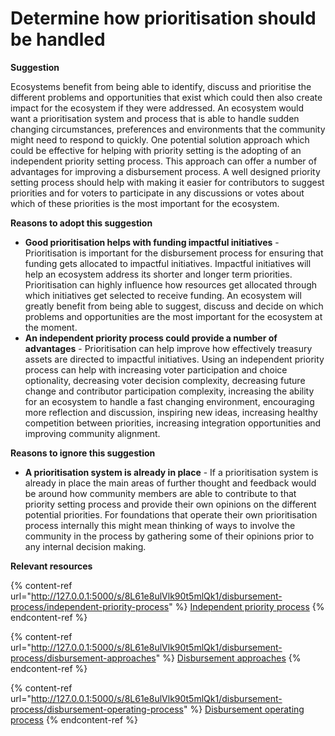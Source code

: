 # Determine how prioritisation should be handled

**Suggestion**

Ecosystems benefit from being able to identify, discuss and prioritise the different problems and opportunities that exist which could then also create impact for the ecosystem if they were addressed. An ecosystem would want a prioritisation system and process that is able to handle sudden changing circumstances, preferences and environments that the community might need to respond to quickly. One potential solution approach which could be effective for helping with priority setting is the adopting of an independent priority setting process. This approach can offer a number of advantages for improving a disbursement process. A well designed priority setting process should help with making it easier for contributors to suggest priorities and for voters to participate in any discussions or votes about which of these priorities is the most important for the ecosystem.



**Reasons to adopt this suggestion**

* **Good prioritisation helps with funding impactful initiatives** - Prioritisation is important for the disbursement process for ensuring that funding gets allocated to impactful initiatives. Impactful initiatives will help an ecosystem address its shorter and longer term priorities. Prioritisation can highly influence how resources get allocated through which initiatives get selected to receive funding. An ecosystem will greatly benefit from being able to suggest, discuss and decide on which problems and opportunities are the most important for the ecosystem at the moment.
* **An independent priority process could provide a number of advantages** - Prioritisation can help improve how effectively treasury assets are directed to impactful initiatives. Using an independent priority process can help with increasing voter participation and choice optionality, decreasing voter decision complexity, decreasing future change and contributor participation complexity, increasing the ability for an ecosystem to handle a fast changing environment, encouraging more reflection and discussion, inspiring new ideas, increasing healthy competition between priorities, increasing integration opportunities and improving community alignment.



**Reasons to ignore this suggestion**

* **A prioritisation system is already in place** - If a prioritisation system is already in place the main areas of further thought and feedback would be around how community members are able to contribute to that priority setting process and provide their own opinions on the different potential priorities. For foundations that operate their own prioritisation process internally this might mean thinking of ways to involve the community in the process by gathering some of their opinions prior to any internal decision making.



**Relevant resources**

{% content-ref url="http://127.0.0.1:5000/s/8L61e8ulVlk90t5mlQk1/disbursement-process/independent-priority-process" %}
[Independent priority process](http://127.0.0.1:5000/s/8L61e8ulVlk90t5mlQk1/disbursement-process/independent-priority-process)
{% endcontent-ref %}

{% content-ref url="http://127.0.0.1:5000/s/8L61e8ulVlk90t5mlQk1/disbursement-process/disbursement-approaches" %}
[Disbursement approaches](http://127.0.0.1:5000/s/8L61e8ulVlk90t5mlQk1/disbursement-process/disbursement-approaches)
{% endcontent-ref %}

{% content-ref url="http://127.0.0.1:5000/s/8L61e8ulVlk90t5mlQk1/disbursement-process/disbursement-operating-process" %}
[Disbursement operating process](http://127.0.0.1:5000/s/8L61e8ulVlk90t5mlQk1/disbursement-process/disbursement-operating-process)
{% endcontent-ref %}
